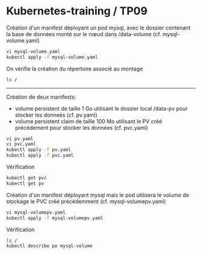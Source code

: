 # Kubernetes-training / TP09
Création d'un manifest déployant un pod mysql, avec le dossier contenant la base de données monté sur le nœud dans /data-volume (cf. mysql-volume.yaml)
```sh
vi mysql-volume.yaml
kubectl apply -f mysql-volume.yaml 
```
On vérifie la création du répertoire associé au montage
```sh
ls /
```
*****************************
Création de deux manifests:
- volume persistent de taille 1 Go utilisant le dossier local /data-pv pour stocker les donneés (cf. pv.yaml)
- volume persistent claim de taille 100 Mo utilisant le PV créé précédement pour stocker les données (cf. pvc.yaml)
```sh
vi pv.yaml
vi pvc.yaml
kubectl apply -f pv.yaml 
kubectl apply -f pvc.yaml
```
Vérification
```sh
kubectl get pvc
kubectl get pv
```
Création d'un manifest déployant mysql mais le pod utilisera le volume de stockage le PVC créé précédemment (cf. mysql-volumepv.yaml)
```sh
vi mysql-volumepv.yaml
kubectl apply -f mysql-volumepv.yaml 
```
Vérification
```sh
ls /
kubectl describe po mysql-volume 
```
